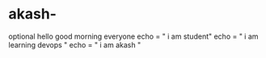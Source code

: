 # akash-
optional 
hello good morning everyone 
echo = " i am student"
echo = " i am learning devops "
echo = " i am akash "
